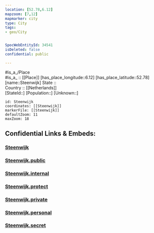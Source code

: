 ```yaml
---
location: [52.78,6.12] 
mapzoom: [7,12] 
mapmarker: city 
type: City
tags:
- geo/City


SpocWebEntityId: 34541
isDeleted: false
confidential: public

---
```

#is_a_/Place  
#is_a_ :: [[Place]] 
[has_place_longitude::6.12] 
[has_place_latitude::52.78] 
[name::Steenwijk] 
State ::  
Country :: [[Netherlands]]  
[StateId::] 
[Population::] 
[Unknown::] 


```leaflet
id: Steenwijk
coordinates: [[Steenwijk]] 
markerFile: [[Steenwijk]] 
defaultZoom: 11 
maxZoom: 18
```


## Confidential Links & Embeds: 

### [Steenwijk](/_Standards/Earth/Continent/Europe/Europe~West/Netherlands/Provinces~Netherlands/Overijssel/City/Steenwijk.md) 

### [Steenwijk.public](/_public/Earth/Continent/Europe/Europe~West/Netherlands/Provinces~Netherlands/Overijssel/City/Steenwijk.public.md) 

### [Steenwijk.internal](/_internal/Earth/Continent/Europe/Europe~West/Netherlands/Provinces~Netherlands/Overijssel/City/Steenwijk.internal.md) 

### [Steenwijk.protect](/_protect/Earth/Continent/Europe/Europe~West/Netherlands/Provinces~Netherlands/Overijssel/City/Steenwijk.protect.md) 

### [Steenwijk.private](/_private/Earth/Continent/Europe/Europe~West/Netherlands/Provinces~Netherlands/Overijssel/City/Steenwijk.private.md) 

### [Steenwijk.personal](/_personal/Earth/Continent/Europe/Europe~West/Netherlands/Provinces~Netherlands/Overijssel/City/Steenwijk.personal.md) 

### [Steenwijk.secret](/_secret/Earth/Continent/Europe/Europe~West/Netherlands/Provinces~Netherlands/Overijssel/City/Steenwijk.secret.md)

